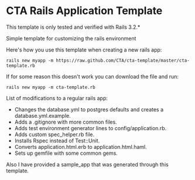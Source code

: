 CTA Rails Application Template
============
This template is only tested and verified with Rails 3.2.\*

Simple template for customizing the rails environment

Here's how you use this template when creating a new rails app:

  `rails new myapp -m https://raw.github.com/CTA/cta-template/master/cta-template.rb`

If for some reason this doesn't work you can download the file and run:

  `rails new myapp -m cta-template.rb`

List of modifications to a regular rails app:
  * Changes the database.yml to postgres defaults and creates a database.yml.example.
  * Adds a .gitignore with more common files.
  * Adds test environment generator lines to config/application.rb.
  * Adds custom spec\_helper.rb file.
  * Installs Rspec instead of Test::Unit.
  * Converts application.html.erb to application.html.haml.
  * Sets up gemfile with some common gems.

Also I have provided a sample\_app that was generated through this template.
